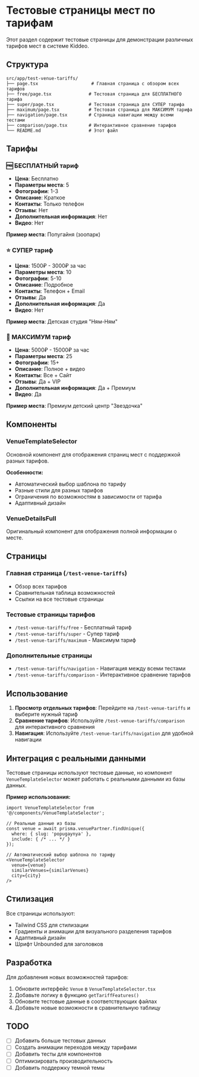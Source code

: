 # Тестовые страницы мест по тарифам

Этот раздел содержит тестовые страницы для демонстрации различных тарифов мест в системе Kiddeo.

## Структура

```
src/app/test-venue-tariffs/
├── page.tsx                    # Главная страница с обзором всех тарифов
├── free/page.tsx              # Тестовая страница для БЕСПЛАТНОГО тарифа
├── super/page.tsx             # Тестовая страница для СУПЕР тарифа
├── maximum/page.tsx           # Тестовая страница для МАКСИМУМ тарифа
├── navigation/page.tsx        # Страница навигации между всеми тестами
├── comparison/page.tsx        # Интерактивное сравнение тарифов
└── README.md                  # Этот файл
```

## Тарифы

### 🆓 БЕСПЛАТНЫЙ тариф
- **Цена**: Бесплатно
- **Параметры места**: 5
- **Фотографии**: 1-3
- **Описание**: Краткое
- **Контакты**: Только телефон
- **Отзывы**: Нет
- **Дополнительная информация**: Нет
- **Видео**: Нет

**Пример места**: Попугайня (зоопарк)

### ⭐ СУПЕР тариф
- **Цена**: 1500₽ - 3000₽ за час
- **Параметры места**: 10
- **Фотографии**: 5-10
- **Описание**: Подробное
- **Контакты**: Телефон + Email
- **Отзывы**: Да
- **Дополнительная информация**: Да
- **Видео**: Нет

**Пример места**: Детская студия "Ням-Ням"

### 👑 МАКСИМУМ тариф
- **Цена**: 5000₽ - 15000₽ за час
- **Параметры места**: 25
- **Фотографии**: 15+
- **Описание**: Полное + видео
- **Контакты**: Все + Сайт
- **Отзывы**: Да + VIP
- **Дополнительная информация**: Да + Премиум
- **Видео**: Да

**Пример места**: Премиум детский центр "Звездочка"

## Компоненты

### VenueTemplateSelector
Основной компонент для отображения страниц мест с поддержкой разных тарифов.

**Особенности:**
- Автоматический выбор шаблона по тарифу
- Разные стили для разных тарифов
- Ограничения по возможностям в зависимости от тарифа
- Адаптивный дизайн

### VenueDetailsFull
Оригинальный компонент для отображения полной информации о месте.

## Страницы

### Главная страница (`/test-venue-tariffs`)
- Обзор всех тарифов
- Сравнительная таблица возможностей
- Ссылки на все тестовые страницы

### Тестовые страницы тарифов
- `/test-venue-tariffs/free` - Бесплатный тариф
- `/test-venue-tariffs/super` - Супер тариф  
- `/test-venue-tariffs/maximum` - Максимум тариф

### Дополнительные страницы
- `/test-venue-tariffs/navigation` - Навигация между всеми тестами
- `/test-venue-tariffs/comparison` - Интерактивное сравнение тарифов

## Использование

1. **Просмотр отдельных тарифов**: Перейдите на `/test-venue-tariffs` и выберите нужный тариф
2. **Сравнение тарифов**: Используйте `/test-venue-tariffs/comparison` для интерактивного сравнения
3. **Навигация**: Используйте `/test-venue-tariffs/navigation` для удобной навигации

## Интеграция с реальными данными

Тестовые страницы используют тестовые данные, но компонент `VenueTemplateSelector` может работать с реальными данными из базы данных.

**Пример использования:**
```tsx
import VenueTemplateSelector from '@/components/VenueTemplateSelector';

// Реальные данные из базы
const venue = await prisma.venuePartner.findUnique({
  where: { slug: 'popugaynya' },
  include: { /* ... */ }
});

// Автоматический выбор шаблона по тарифу
<VenueTemplateSelector 
  venue={venue}
  similarVenues={similarVenues}
  city={city}
/>
```

## Стилизация

Все страницы используют:
- Tailwind CSS для стилизации
- Градиенты и анимации для визуального разделения тарифов
- Адаптивный дизайн
- Шрифт Unbounded для заголовков

## Разработка

Для добавления новых возможностей тарифов:

1. Обновите интерфейс `Venue` в `VenueTemplateSelector.tsx`
2. Добавьте логику в функцию `getTariffFeatures()`
3. Обновите тестовые данные в соответствующих файлах
4. Добавьте новые возможности в сравнительную таблицу

## TODO

- [ ] Добавить больше тестовых данных
- [ ] Создать анимации переходов между тарифами
- [ ] Добавить тесты для компонентов
- [ ] Оптимизировать производительность
- [ ] Добавить поддержку темной темы
